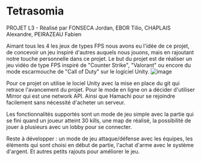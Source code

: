 # Tetrasomia
PROJET L3 - Réalisé par FONSECA Jordan, EBOR Tilio, CHAPLAIS Alexandre, PEIRAZEAU Fabien

Aimant tous les 4 les jeux de types FPS nous avons eu l'idée de ce projet, de concevoir un jeu inspiré d'autres auquels nous jouons, mais en rajoutant notre touche personnelle dans ce projet.
Le but du projet est de réaliser un jeu vidéo de type FPS inspiré de "Counter Strike", "Valorant" ou encore du mode escarmouche de "Call of Duty" sur le logiciel Unity. 
![image](https://user-images.githubusercontent.com/84011629/123308515-0e46ec00-d524-11eb-8745-f0d716808951.png)

Pour ce projet on utilise le lociel Unity avec la mise en place du git qui retrace l'avancement du projet. Pour le mode en ligne on a décider d'utiliser Mirror qui est une network API. Ainsi que Hamachi pour se rejoindre facilement sans nécessité d'acheter un serveur.

Les fonctionnalités supportés sont un mode de jeu simple avec la partie qui se fini quand un joueur atteint 30 kills, une map de réalisé, la possibilité de jouer à plusieurs avec un lobby pour se connecter.

Reste à développer : un mode de jeu attaque/défense avec les équipes, les éléments qui sont choisi en début de partie, l'achat d'arme avec le système d'argent. Et autres petits rajouts pour améliorer le jeu.
